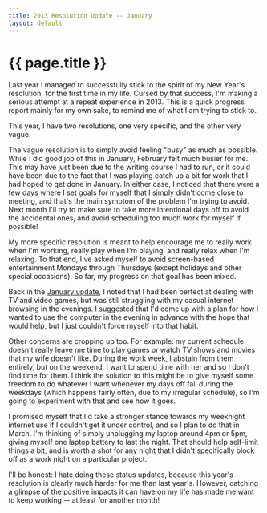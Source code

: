 ```yaml
---
title: 2013 Resolution Update -- January
layout: default
---
```


# {{ page.title }}

Last year I managed to successfully stick to the spirit of my New Year's
resolution, for the first time in my life. Cursed by that success, I'm
making a serious attempt at a repeat experience in 2013. This is a quick
progress report mainly for my own sake, to remind me of what I am trying
to stick to.

This year, I have two resolutions, one very specific, and the other very 
vague. 

The vague resolution is to simply avoid feeling "busy" as much as 
possible. While I did good job of this in January, February felt much
busier for me. This may have just been due to the writing course I had
to run, or it could have been due to the fact that I was playing catch
up a bit for work that I had hoped to get done in January. In either
case, I noticed that there were a few days where I set goals for myself
that I simply didn't come close to meeting, and that's the main
symptom of the problem I'm trying to avoid. Next month I'll try to make
sure to take more intentional days off to avoid the accidental ones,
and avoid scheduling too much work for myself if possible!

My more specific resolution is meant to help encourage me to really work when
I'm working, really play when I'm playing, and really relax when I'm relaxing.
To that end, I've asked myself to avoid screen-based entertainment Mondays
through Thursdays (except holidays and other special occasions). So far, my
progress on that goal has been mixed.

Back in the [January
update](http://notes.majesticseacreature.com/2013/01/31/resolution-update.html),
I noted that I had been perfect at dealing with TV and video games, but was
still struggling with my casual internet browsing in the evenings. I suggested
that I'd come up with a plan for how I wanted to use the computer in the evening
in advance with the hope that would help, but I just couldn't force myself into
that habit.

Other concerns are cropping up too. For example: my current schedule doesn't
really leave me time to play games or watch TV shows and movies that my wife
doesn't like. During the work week, I abstain from them entirely, but on the
weekend, I want to spend time with her and so I don't find time for them. I
think the solution to this might be to give myself some freedom to do whatever I
want whenever my days off fall during the weekdays (which happens fairly often,
due to my irregular schedule), so I'm going to experiment with that and see how
it goes.

I promised myself that I'd take a stronger stance towards my weeknight internet
use if I couldn't get it under control, and so I plan to do that in March. I'm
thinking of simply unplugging my laptop around 4pm or 5pm, giving myself one
laptop battery to last the night. That should help self-limit things a bit, and
is worth a shot for any night that I didn't specifically block off as a work
night on a particular project.

I'll be honest: I hate doing these status updates, because this year's
resolution is clearly much harder for me than last year's. However, catching a
glimpse of the positive impacts it can have on my life has made me want to keep
working -- at least for another month!
